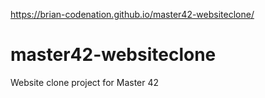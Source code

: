 https://brian-codenation.github.io/master42-websiteclone/
# master42-websiteclone
Website clone project for Master 42
